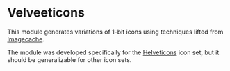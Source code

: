 Velveeticons
============

This module generates variations of 1-bit icons using techniques lifted from [Imagecache](<http://drupal.org/project/imagecache>).

The module was developed specifically for the [Helveticons](<http://helveticons.ch>) icon set, but it should be generalizable for other icon sets.
